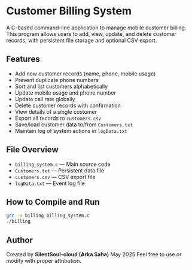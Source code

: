 # Customer Billing System

A C-based command-line application to manage mobile customer billing. This program allows users to add, view, update, and delete customer records, with persistent file storage and optional CSV export.

## Features

* Add new customer records (name, phone, mobile usage)
* Prevent duplicate phone numbers
* Sort and list customers alphabetically
* Update mobile usage and phone number
* Update call rate globally
* Delete customer records with confirmation
* View details of a single customer
* Export all records to `customers.csv`
* Save/load customer data to/from `Customers.txt`
* Maintain log of system actions in `logData.txt`

## File Overview

* `billing_system.c` — Main source code
* `Customers.txt` — Persistent data file
* `customers.csv` — CSV export file
* `logData.txt` — Event log file

## How to Compile and Run

```bash
gcc -o billing billing_system.c
./billing
```

## Author

Created by **SilentSoul-cloud (Arka Saha)**
May 2025
Feel free to use or modify with proper attribution.
